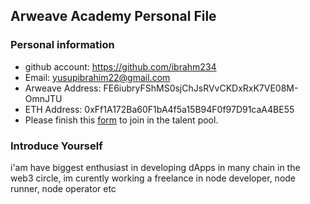 ## Arweave Academy Personal File

### Personal information

- github account: https://github.com/ibrahm234
- Email: yusupibrahim22@gmail.com
- Arweave Address: FE6iubryFShMS0sjChJsRVvCKDxRxK7VE08M-OmnJTU
- ETH Address: 0xFf1A172Ba60F1bA4f5a15B94F0f97D91caA4BE55
- Please finish this [form](https://docs.google.com/forms/d/e/1FAIpQLSfWA5fIIcBgmRppm3jNz5vmf9Mai_QMVil-2pO4r7YKn_Zhtw/viewform?usp=sf_link) to join in the talent pool.

### Introduce Yourself
 i'am have biggest enthusiast in developing dApps in many chain in the web3 circle, im curently working a freelance in node developer, node runner, node operator etc

